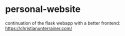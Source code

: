 # personal-website
continuation of the flask webapp with a better frontend: https://christianunterrainer.com/
